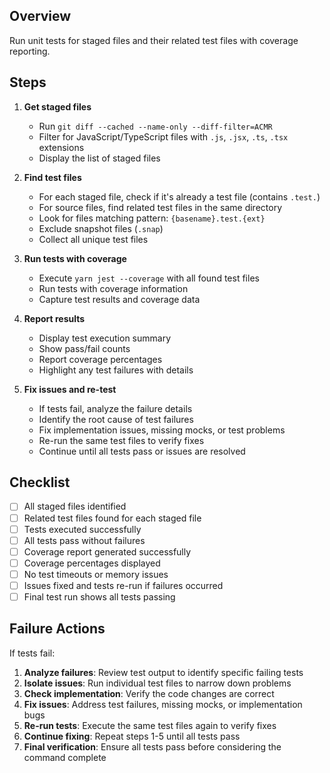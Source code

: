 ## Overview

Run unit tests for staged files and their related test files with coverage reporting.

## Steps

1. **Get staged files**

   - Run `git diff --cached --name-only --diff-filter=ACMR`
   - Filter for JavaScript/TypeScript files with `.js`, `.jsx`, `.ts`, `.tsx` extensions
   - Display the list of staged files

2. **Find test files**

   - For each staged file, check if it's already a test file (contains `.test.`)
   - For source files, find related test files in the same directory
   - Look for files matching pattern: `{basename}.test.{ext}`
   - Exclude snapshot files (`.snap`)
   - Collect all unique test files

3. **Run tests with coverage**

   - Execute `yarn jest --coverage` with all found test files
   - Run tests with coverage information
   - Capture test results and coverage data

4. **Report results**

   - Display test execution summary
   - Show pass/fail counts
   - Report coverage percentages
   - Highlight any test failures with details

5. **Fix issues and re-test**
   - If tests fail, analyze the failure details
   - Identify the root cause of test failures
   - Fix implementation issues, missing mocks, or test problems
   - Re-run the same test files to verify fixes
   - Continue until all tests pass or issues are resolved

## Checklist

- [ ] All staged files identified
- [ ] Related test files found for each staged file
- [ ] Tests executed successfully
- [ ] All tests pass without failures
- [ ] Coverage report generated successfully
- [ ] Coverage percentages displayed
- [ ] No test timeouts or memory issues
- [ ] Issues fixed and tests re-run if failures occurred
- [ ] Final test run shows all tests passing

## Failure Actions

If tests fail:

1. **Analyze failures**: Review test output to identify specific failing tests
2. **Isolate issues**: Run individual test files to narrow down problems
3. **Check implementation**: Verify the code changes are correct
4. **Fix issues**: Address test failures, missing mocks, or implementation bugs
5. **Re-run tests**: Execute the same test files again to verify fixes
6. **Continue fixing**: Repeat steps 1-5 until all tests pass
7. **Final verification**: Ensure all tests pass before considering the command complete
